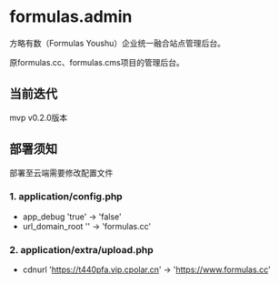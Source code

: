 # formulas.admin


方略有数（Formulas Youshu）企业统一融合站点管理后台。

原formulas.cc、formulas.cms项目的管理后台。

## 当前迭代

mvp v0.2.0版本


## 部署须知

部署至云端需要修改配置文件

### 1. application/config.php

- app_debug 'true' -> 'false'
- url_domain_root '' -> 'formulas.cc'

### 2. application/extra/upload.php

- cdnurl 'https://t440pfa.vip.cpolar.cn' -> 'https://www.formulas.cc'